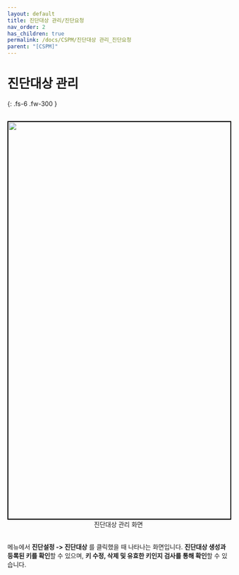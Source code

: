 ```yaml
---
layout: default
title: 진단대상 관리/진단요청
nav_order: 2
has_children: true
permalink: /docs/CSPM/진단대상 관리_진단요청
parent: "[CSPM]"
---
```


# 진단대상 관리
{: .fs-6 .fw-300 }

<br>
<center>
    <img
        src="../../../../assets/images/진단대상 관리 화면.png"
        width="1600"
        height="900"
        style="border: 2px solid black;"
    />
    <figcaption>진단대상 관리 화면</figcaption>
</center>
<br>

메뉴에서 **진단설정 -> 진단대상** 를 클릭했을 때 나타나는 화면입니다. **진단대상 생성과 등록된 키를 확인**할 수 있으며, **키 수정, 삭제 및 유효한 키인지 검사를 통해 확인**할 수 있습니다.
